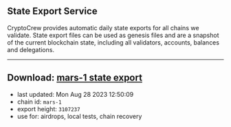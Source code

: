 ## State Export Service
CryptoCrew provides automatic daily state exports for all chains we validate. State export files can be used as genesis files and are a snapshot of the current blockchain state, including all validators, accounts, balances and delegations.

---
**Download: [mars-1 state export](https://dl.ccvalidators.com/SERVICE/mars/mars-1_export_3107237.json)**
---

- last updated: Mon Aug 28 2023 12:50:09
- chain id: `mars-1`
- export height: `3107237`
- use for: airdrops, local tests, chain recovery
